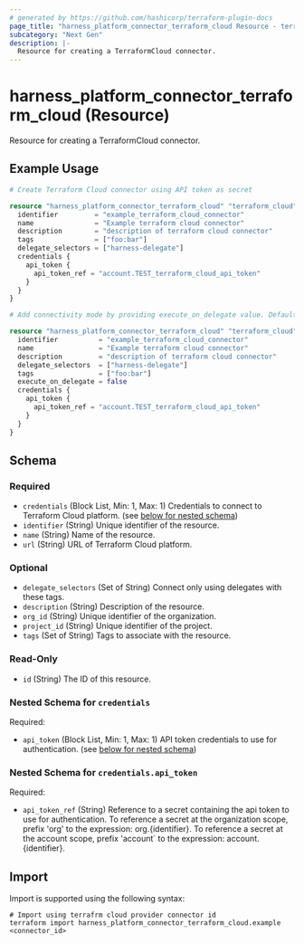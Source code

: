 ```yaml
---
# generated by https://github.com/hashicorp/terraform-plugin-docs
page_title: "harness_platform_connector_terraform_cloud Resource - terraform-provider-harness"
subcategory: "Next Gen"
description: |-
  Resource for creating a TerraformCloud connector.
---
```


# harness_platform_connector_terraform_cloud (Resource)

Resource for creating a TerraformCloud connector.

## Example Usage

```terraform
# Create Terraform Cloud connector using API token as secret

resource "harness_platform_connector_terraform_cloud" "terraform_cloud" {
  identifier         = "example_terraform_cloud_connector"
  name               = "Example terraform cloud connector"
  description        = "description of terraform cloud connector"
  tags               = ["foo:bar"]
  delegate_selectors = ["harness-delegate"]
  credentials {
    api_token {
      api_token_ref = "account.TEST_terraform_cloud_api_token"
    }
  }
}

# Add connectivity mode by providing execute_on_delegate value. Default is to execute on Delegate

resource "harness_platform_connector_terraform_cloud" "terraform_cloud" {
  identifier          = "example_terraform_cloud_connector"
  name                = "Example terraform cloud connector"
  description         = "description of terraform cloud connector"
  delegate_selectors  = ["harness-delegate"]
  tags                = ["foo:bar"]
  execute_on_delegate = false
  credentials {
    api_token {
      api_token_ref = "account.TEST_terraform_cloud_api_token"
    }
  }
}
```

<!-- schema generated by tfplugindocs -->
## Schema

### Required

- `credentials` (Block List, Min: 1, Max: 1) Credentials to connect to Terraform Cloud platform. (see [below for nested schema](#nestedblock--credentials))
- `identifier` (String) Unique identifier of the resource.
- `name` (String) Name of the resource.
- `url` (String) URL of Terraform Cloud platform.

### Optional

- `delegate_selectors` (Set of String) Connect only using delegates with these tags.
- `description` (String) Description of the resource.
- `org_id` (String) Unique identifier of the organization.
- `project_id` (String) Unique identifier of the project.
- `tags` (Set of String) Tags to associate with the resource.

### Read-Only

- `id` (String) The ID of this resource.

<a id="nestedblock--credentials"></a>
### Nested Schema for `credentials`

Required:

- `api_token` (Block List, Min: 1, Max: 1) API token credentials to use for authentication. (see [below for nested schema](#nestedblock--credentials--api_token))

<a id="nestedblock--credentials--api_token"></a>
### Nested Schema for `credentials.api_token`

Required:

- `api_token_ref` (String) Reference to a secret containing the api token to use for authentication. To reference a secret at the organization scope, prefix 'org' to the expression: org.{identifier}. To reference a secret at the account scope, prefix 'account` to the expression: account.{identifier}.

## Import

Import is supported using the following syntax:

```shell
# Import using terrafrm cloud provider connector id
terraform import harness_platform_connector_terraform_cloud.example <connector_id>
```
